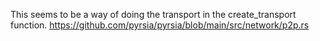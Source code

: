 This seems to be a way of doing the transport in the create_transport function. https://github.com/pyrsia/pyrsia/blob/main/src/network/p2p.rs
